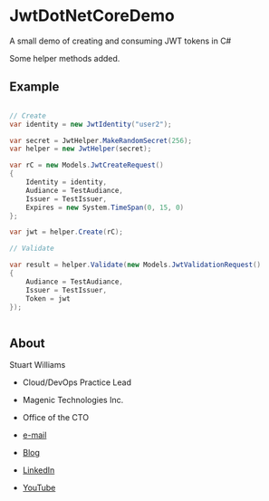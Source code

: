 # JwtDotNetCoreDemo

A small demo of creating and consuming JWT tokens in C#

Some helper methods added.

## Example

```csharp

// Create 
var identity = new JwtIdentity("user2");

var secret = JwtHelper.MakeRandomSecret(256);
var helper = new JwtHelper(secret);

var rC = new Models.JwtCreateRequest()
{
	Identity = identity,
	Audiance = TestAudiance,
	Issuer = TestIssuer,
	Expires = new System.TimeSpan(0, 15, 0)
};

var jwt = helper.Create(rC);

// Validate

var result = helper.Validate(new Models.JwtValidationRequest()
{
	Audiance = TestAudiance,
	Issuer = TestIssuer,
	Token = jwt
});



```


## About

Stuart Williams

* Cloud/DevOps Practice Lead

* Magenic Technologies Inc.
* Office of the CTO

* [e-mail](stuartw@magenic.com)

* [Blog](https://blitzkriegsoftware.azurewebsites.net/Blog)

* [LinkedIn](http://lnkd.in/P35kVT)

* [YouTube](https://www.youtube.com/user/spookdejur1962/videos)